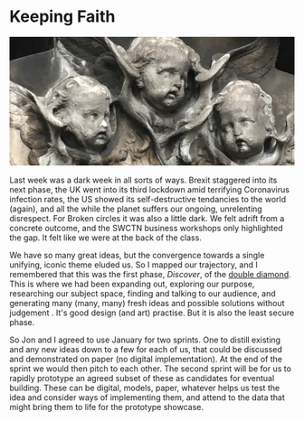 # Keeping Faith

![religious stone carvings](/images/faith.png)

Last week was a dark week in all sorts of ways. Brexit staggered into its next phase, the UK went into its third lockdown amid terrifying Coronavirus infection rates, the US showed its self-destructive tendancies to the world (again), and all the while the planet suffers our ongoing, unrelenting disrespect. For Broken circles it was also a little dark. We felt adrift from a concrete outcome, and the SWCTN business workshops only highlighted the gap. It felt like we were at the back of the class.

We have so many great ideas, but the convergence towards a single unifying, iconic theme eluded us. So I mapped our trajectory, and I remembered that this was the first phase, _Discover_, of the [double diamond](https://www.designcouncil.org.uk/news-opinion/what-framework-innovation-design-councils-evolved-double-diamond).  This is  where we had been expanding out, exploring our purpose, researching our subject space, finding and talking to our audience, and generating many (many, many) fresh ideas and possible solutions without judgement . It's good design (and art) practise. But it is also the least secure phase.

So Jon and I agreed to use January for two sprints. One to distill existing and any new ideas down to  a few for each of us, that could be discussed and demonstrated on paper (no digital implementation).  At the end of the sprint we would then pitch to each other. The second sprint will be for us to rapidly prototype  an agreed subset of these as candidates for eventual building. These can be digital, models, paper, whatever helps us test the idea and consider ways of implementing them, and attend to the data that might bring them to life for the prototype showcase.
